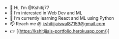 - 👋 Hi, I’m @Kshitij77
- 👀 I’m interested in Web Dev and ML
- 🌱 I’m currently learning React and ML using Python
- 📫 Reach me @ kshitijjaiswal87159@gmail.com
- :point_right: [(https://kshitijjais-portfolio.herokuapp.com/)]
